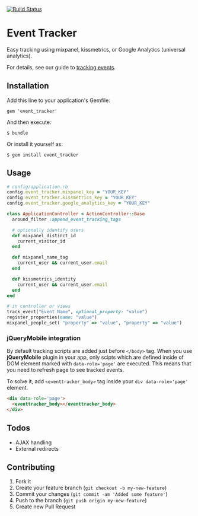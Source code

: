 [![Build Status](https://travis-ci.org/doorkeeper/event_tracker.svg?branch=master)](https://travis-ci.org/doorkeeper/event_tracker)

# Event Tracker

Easy tracking using mixpanel, kissmetrics, or Google Analytics (universal analytics).

For details, see our guide to [tracking events](http://www.doorkeeperhq.com/developer/event-tracker-mixpanel-kissmetrics).

## Installation

Add this line to your application's Gemfile:

    gem 'event_tracker'

And then execute:

    $ bundle

Or install it yourself as:

    $ gem install event_tracker

## Usage

```ruby
# config/application.rb
config.event_tracker.mixpanel_key = "YOUR_KEY"
config.event_tracker.kissmetrics_key = "YOUR_KEY"
config.event_tracker.google_analytics_key = "YOUR_KEY"

class ApplicationController < ActionController::Base
  around_filter :append_event_tracking_tags

  # optionally identify users
  def mixpanel_distinct_id
    current_visitor_id
  end

  def mixpanel_name_tag
    current_user && current_user.email
  end

  def kissmetrics_identity
    current_user && current_user.email
  end
end

# in controller or views
track_event("Event Name", optional_property: "value")
register_properties(name: "value")
mixpanel_people_set( "property" => "value", "property" => "value")
```

### jQueryMobile integration

By default tracking scripts are added just before `</body>` tag. When you use **jQueryMobile** plugin in your app, only scipts which are defined inside of DOM element marked with `data-role='page'` are executed. This means that you need to refresh page to see tracked events.

To solve it, add `<eventtracker_body>` tag inside your `div data-role='page'` element.

```html
<div data-role='page'>
  <eventtracker_body></eventtracker_body>
</div>
```

## Todos

* AJAX handling
* External redirects

## Contributing

1. Fork it
2. Create your feature branch (`git checkout -b my-new-feature`)
3. Commit your changes (`git commit -am 'Added some feature'`)
4. Push to the branch (`git push origin my-new-feature`)
5. Create new Pull Request
